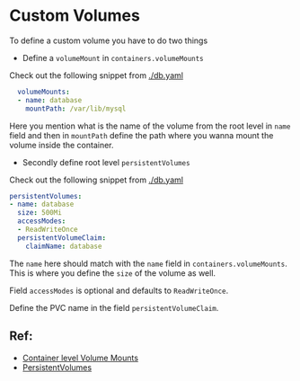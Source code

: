 # Custom Volumes

To define a custom volume you have to do two things

- Define a `volumeMount` in `containers.volumeMounts`

Check out the following snippet from [./db.yaml](./db.yaml)
```yaml
  volumeMounts:
  - name: database
    mountPath: /var/lib/mysql
```

Here you mention what is the name of the volume from the root level in `name` field and then in `mountPath` define the path where you wanna mount the volume inside the container.

- Secondly define root level `persistentVolumes`

Check out the following snippet from [./db.yaml](./db.yaml)
```yaml
persistentVolumes:
- name: database
  size: 500Mi
  accessModes:
  - ReadWriteOnce
  persistentVolumeClaim:
    claimName: database
```

The `name` here should match with the `name` field in `containers.volumeMounts`. This is where you define the `size` of the volume as well.

Field `accessModes` is optional and defaults to `ReadWriteOnce`.

Define the PVC name in the field `persistentVolumeClaim`.

## Ref:

- [Container level Volume Mounts](https://kubernetes.io/docs/api-reference/v1.6/#volumemount-v1-core)
- [PersistentVolumes](https://kubernetes.io/docs/api-reference/v1.6/#volume-v1-core)
